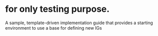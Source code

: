 # for only testing purpose.
A sample, template-driven implementation guide that provides a starting environment to use a base for defining new IGs
